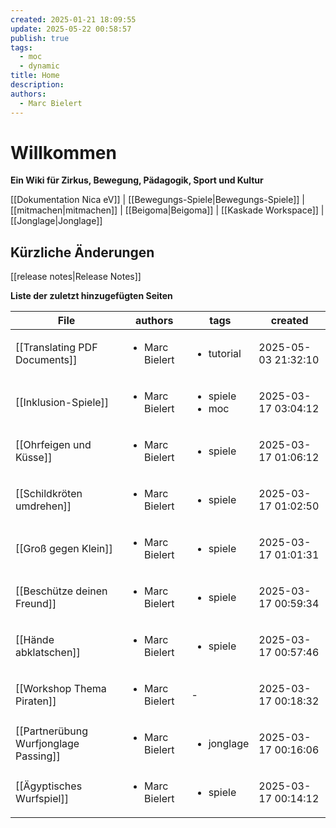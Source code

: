 ```yaml
---
created: 2025-01-21 18:09:55
update: 2025-05-22 00:58:57
publish: true
tags:
  - moc
  - dynamic
title: Home
description: 
authors:
  - Marc Bielert
---
```


# Willkommen
**Ein Wiki für Zirkus, Bewegung, Pädagogik, Sport und Kultur**

[[Dokumentation Nica eV]] | [[Bewegungs-Spiele|Bewegungs-Spiele]] | [[mitmachen|mitmachen]] | [[Beigoma|Beigoma]] | [[Kaskade Workspace]] | [[Jonglage|Jonglage]]

## Kürzliche Änderungen
[[release notes|Release Notes]]

**Liste der zuletzt hinzugefügten Seiten**
<!-- QueryToSerialize: TABLE authors, tags, created FROM "docs" AND -"docs/blog" SORT created DESC LIMIT 10 -->
<!-- SerializedQuery: TABLE authors, tags, created FROM "docs" AND -"docs/blog" SORT created DESC LIMIT 10 -->

| File                                                                             | authors                        | tags                                 | created             |
| -------------------------------------------------------------------------------- | ------------------------------ | ------------------------------------ | ------------------- |
| [[Translating PDF Documents]]                 | <ul><li>Marc Bielert</li></ul> | <ul><li>tutorial</li></ul>           | 2025-05-03 21:32:10 |
| [[Inklusion-Spiele]]                                   | <ul><li>Marc Bielert</li></ul> | <ul><li>spiele</li><li>moc</li></ul> | 2025-03-17 03:04:12 |
| [[Ohrfeigen und Küsse]]                             | <ul><li>Marc Bielert</li></ul> | <ul><li>spiele</li></ul>             | 2025-03-17 01:06:12 |
| [[Schildkröten umdrehen]]                         | <ul><li>Marc Bielert</li></ul> | <ul><li>spiele</li></ul>             | 2025-03-17 01:02:50 |
| [[Groß gegen Klein]]                                   | <ul><li>Marc Bielert</li></ul> | <ul><li>spiele</li></ul>             | 2025-03-17 01:01:31 |
| [[Beschütze deinen Freund]]                     | <ul><li>Marc Bielert</li></ul> | <ul><li>spiele</li></ul>             | 2025-03-17 00:59:34 |
| [[Hände abklatschen]]                                 | <ul><li>Marc Bielert</li></ul> | <ul><li>spiele</li></ul>             | 2025-03-17 00:57:46 |
| [[Workshop Thema Piraten]]                       | <ul><li>Marc Bielert</li></ul> | \-                                   | 2025-03-17 00:18:32 |
| [[Partnerübung Wurfjonglage Passing]] | <ul><li>Marc Bielert</li></ul> | <ul><li>jonglage</li></ul>           | 2025-03-17 00:16:06 |
| [[Ägyptisches Wurfspiel]]                         | <ul><li>Marc Bielert</li></ul> | <ul><li>spiele</li></ul>             | 2025-03-17 00:14:12 |
<!-- SerializedQuery END -->
